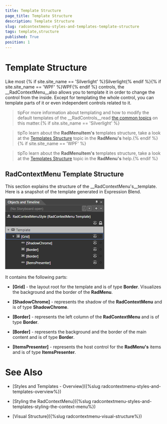 ```yaml
---
title: Template Structure
page_title: Template Structure
description: Template Structure
slug: radcontextmenu-styles-and-templates-template-structure
tags: template,structure
published: True
position: 1
---
```


# Template Structure



Like most {% if site.site_name == 'Silverlight' %}Silverlight{% endif %}{% if site.site_name == 'WPF' %}WPF{% endif %} controls, the __RadContextMenu__also allows you to template it in order to change the control from the inside. Except for templating the whole control, you can template parts of it or even independent controls related to it.

>tipFor more information about templating and how to modify the default templates of the __RadControls__read [the common topics](http://www.telerik.com/help/silverlight/common-styling-appearance-edit-control-templates-blend.html) on this matter.{% if site.site_name == 'Silverlight' %}

>tipTo learn about the __RadMenuItem's__ templates structure, take a look at the [Templates Structure](http://www.telerik.com/help/silverlight/radmenu-styles-and-templates-templates-structure.html) topic in the __RadMenu's__ help.{% endif %}{% if site.site_name == 'WPF' %}

>tipTo learn about the __RadMenuItem's__ templates structure, take a look at the [Templates Structure](http://www.telerik.com/help/wpf/radmenu-styles-and-templates-templates-structure.html) topic in the __RadMenu's__ help.{% endif %}

## RadContextMenu Template Structure

This section explains the structure of the __RadContextMenu's__template. Here is a snapshot of the template generated in Expression Blend.

![](images/RadContextMenu_Template_Structure_01.png)

It contains the following parts:

* __[Grid]__ - the layout root for the template and is of type __Border__. Visualizes the background and the border of the __RadMenu__.
            

* __[ShadowChrome]__ - represents the shadow of the __RadContextMenu__ and is of type __ShadowChrome__.

* __[Border]__ - represents the left column of the __RadContextMenu__ and is of type __Border__.

* __[Border]__ - represents the background and the border of the main content and is of type __Border__.

* __[ItemsPresenter]__ - represents the host control for the __RadMenu's__ items and is of type __ItemsPresenter__.



# See Also

 * [Styles and Templates - Overview]({%slug radcontextmenu-styles-and-templates-overview%})

 * [Styling the RadContextMenu]({%slug radcontextmenu-styles-and-templates-styling-the-context-menu%})

 * [Visual Structure]({%slug radcontextmenu-visual-structure%})
